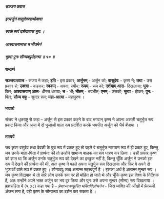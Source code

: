 ##### सञ्जय उवाच
##### इत्यर्जुनं वासुदेवस्तथोक्त्वा
##### स्वकं रूपं दर्शयामास भूयः ।
##### आश्वासयामास च भीतमेनं
##### भूत्वा पुनः सौम्यवपुर्महात्मा ॥ ५० ॥

#### शब्दार्थ

**सञ्जयःउवाच** - संजय ने कहा; **इति** - इस प्रकार; **अर्जुनम्** - अर्जुन को; **वासुदेवः** - कृष्ण ने; **तथा** - उस प्रकार से; **उक्त्वा** - कहकर; **स्वकम्** - अपना, स्वीय; **रूपम्** - रूप को; **दर्शयाम् आस**- दिखलाया; **भूयः** - फिर; **आश्वासयाम् आस**- धीरज धराया; **च** - भी; **भीतम्** - भयभीत; **एनम्** - उसको; **भूत्वा** - होकर; **पुनः** - फिर; **सौम्य वपुः** - सुन्दर रूप; **महा-आत्मा** - महापुरुष ।

#### भावार्थ

संजय ने धृतराष्ट्र से कहा – अर्जुन से इस प्रकार कहने के बाद भगवान् कृष्ण ने अपना असली चतुर्भुज रूप प्रकट किया और अन्त में दो भुजाओं वाला रूप प्रदर्शित करके भयभीत अर्जुन को धैर्य बँधाया ।

#### तात्पर्य

जब कृष्ण वसुदेव तथा देवकी के पुत्र रूप में प्रकट हुए तो पहले वे चतुर्भुज नारायण रूप में ही प्रकट हुए, किन्तु जब उनके माता-पिता ने प्रार्थना की तो उन्होंने सामान्य बालक का रूप धारण कर लिया । उसी प्रकार कृष्ण को ज्ञात था कि अर्जुन उनके चतुर्भुज रूप को देखने का इच्छुक नहीं है, किन्तु चूँकि अर्जुन ने उनको इस रूप में देखने की प्रार्थना की थी, अतः कृष्ण ने पहले अपना चतुर्भुज रूप दिखलाया और फिर वे अपने दो भुजाओं वाले रूप में प्रकट हुए । सौम्यवपुः शब्द अत्यन्त महत्त्वपूर्ण है । इसका अर्थ है अत्यन्त सुन्दर रूप । जब कृष्ण विद्यमान थे तो सारे लोग उनके रूप पर ही मोहित हो जाते थे और चूँकि कृष्ण इस विश्व के निर्देशक हैं, अतः उन्होंने अपने भक्त अर्जुन का भय दूर किया और पुनः उसे अपना सुन्दर (सौम्य) रूप दिखलाया । ब्रह्मसंहिता में (५.३८) कहा गया है – *प्रेमाञ्जनच्छुरित भक्तिविलोचनेन* - जिस व्यक्ति की आँखों में प्रेमरूपी अंजन लगा है, वही कृष्ण के सौम्यरूप का दर्शन कर सकता है ।